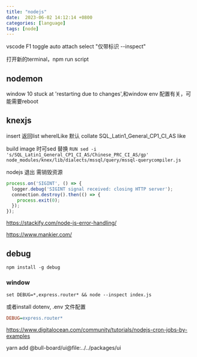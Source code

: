 ```yaml
---
title: "nodejs"
date:  2023-06-02 14:12:14 +0800
categories: [language]
tags: [node]
---
```


vscode F1  toggle auto attach  select "仅带标识 --inspect"

打开新的terminal，npm run script

##  nodemon

window 10  stuck at 'restarting due to changes',和window env 配置有关，可能需要reboot

## knexjs

insert 返回list
whereILike 默认 collate SQL_Latin1_General_CP1_CI_AS like

build image 时可sed 替换
`RUN sed -i 's/SQL_Latin1_General_CP1_CI_AS/Chinese_PRC_CI_AS/gp' node_modules/knex/lib/dialects/mssql/query/mssql-querycompiler.js`

nodejs 退出 需销毁资源

```js
process.on('SIGINT', () => {
  logger.debug('SIGINT signal received: closing HTTP server');
  connection.destroy().then(() => {
    process.exit(0);
  });
});
```



https://stackify.com/node-js-error-handling/

https://www.mankier.com/



## debug

`npm install -g debug`


### window

`set DEBUG=*,express.router* && node --inspect index.js`

或者install dotenv, .env 文件配置

```ini
DEBUG=express.router*
```


https://www.digitalocean.com/community/tutorials/nodejs-cron-jobs-by-examples


yarn add @bull-board/ui@file:../../packages/ui
